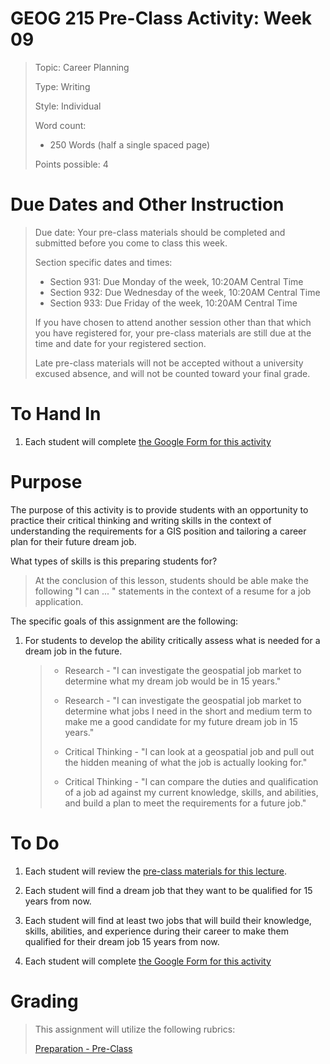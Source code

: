 # GEOG 215 Pre-Class Activity: Week 09
>Topic: Career Planning
>
>Type: Writing
>
>Style: Individual
>
>Word count:
>
> - 250 Words (half a single spaced page)
>
>Points possible: 4
>

# Due Dates and Other Instruction
> Due date: Your pre-class materials should be completed and submitted before you come to class this week.
>
> Section specific dates and times:
>
> * Section 931: Due Monday of the week, 10:20AM Central Time
> * Section 932: Due Wednesday of the week, 10:20AM Central Time
> * Section 933: Due Friday of the week, 10:20AM Central Time
>
> If you have chosen to attend another session other than that which you have registered for, your pre-class materials are still due at the time and date for your registered section.
>
> Late pre-class materials will not be accepted without a university excused absence, and will not be counted toward your final grade.
>

# To Hand In
1. Each student will complete [the Google Form for this activity](https://goo.gl/forms/jm81me6yq5fpenGE3)

# Purpose
The purpose of this activity is to provide students with an opportunity to practice their critical thinking and writing skills in the context of understanding the requirements for a GIS position and tailoring a career plan for their future dream job.

What types of skills is this preparing students for? 

> At the conclusion of this lesson, students should be able make the following "I can ... " statements in the context of a resume for a job application.

The specific goals of this assignment are the following:

1. For students to develop the ability critically assess what is needed for a dream job in the future.
    >
    > - Research  - "I can investigate the geospatial job market to determine what my dream job would be in 15 years."
    >
    > - Research  - "I can investigate the geospatial job market to determine what jobs I need in the short and medium term to make me a good candidate for my future dream job in 15 years."
    >
    > - Critical Thinking  - "I can look at a geospatial job and pull out the hidden meaning of what the job is actually looking for."
    >
    > - Critical Thinking  - "I can compare the duties and qualification of a job ad against my current knowledge, skills, and abilities, and build a plan to meet the requirements for a future job."
    >
# To Do

1. Each student will review the [pre-class materials for this lecture](https://github.tamu.edu/TAMU-GEOG-215-GeospatialCornerstone/GEOG-215-GeospatialCornerstone/blob/master/lectures/09.md).

2. Each student will find a dream job that they want to be qualified for 15 years from now.

3. Each student will find at least two jobs that will build their knowledge, skills, abilities, and experience during their career to make them qualified for their dream job 15 years from now.

4. Each student will complete [the Google Form for this activity](https://goo.gl/forms/jm81me6yq5fpenGE3)


# Grading
>
> This assignment will utilize the following rubrics:
>
>[Preparation - Pre-Class](../rubrics/preparation.md)
>

